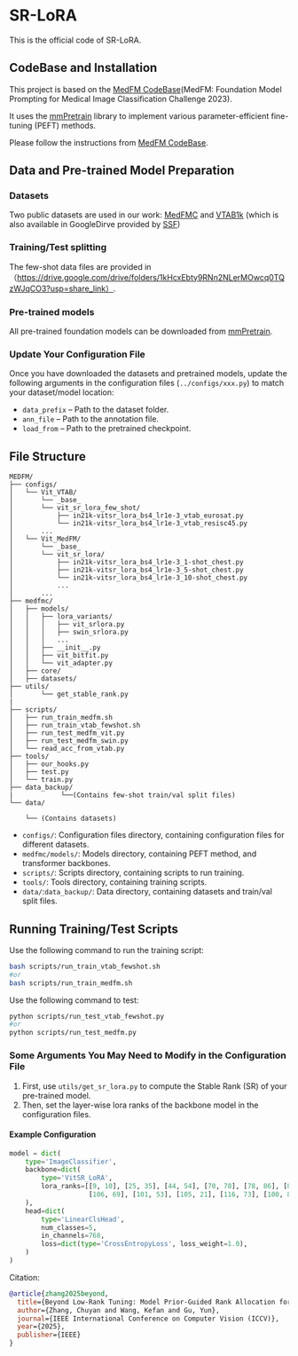 # SR-LoRA
This is the official code of SR-LoRA.

## CodeBase and Installation
This project is based on the [MedFM CodeBase](https://github.com/openmedlab/MedFM)(MedFM: Foundation Model Prompting for Medical Image Classification Challenge 2023).

It uses the [mmPretrain](https://github.com/open-mmlab/mmpretrain) library to implement various parameter-efficient fine-tuning (PEFT) methods.

Please follow the instructions from [MedFM CodeBase](https://github.com/openmedlab/MedFM).

## Data and Pre-trained Model Preparation

### Datasets

Two public datasets are used in our work: [MedFMC](https://medfm2023.grand-challenge.org/medfm2023/) and [VTAB1k](https://github.com/google-research/task_adaptation?tab=readme-ov-file) (which is also available in GoogleDirve provided by [SSF](https://github.com/dongzelian/SSF))
 
### Training/Test splitting

The few-shot data files are provided in （https://drive.google.com/drive/folders/1kHcxEbty9RNn2NLerMOwcq0TQzWJqCO3?usp=share_link）.

  
### Pre-trained models

All pre-trained foundation models can be downloaded from [mmPretrain](https://github.com/open-mmlab/mmpretrain).


### Update Your Configuration File

Once you have downloaded the datasets and pretrained models, update the following arguments in the configuration files (`../configs/xxx.py`) to match your dataset/model location:

- `data_prefix` – Path to the dataset folder.
- `ann_file` – Path to the annotation file.
- `load_from` – Path to the pretrained checkpoint.


## File Structure
```
MEDFM/
├── configs/
│   └── Vit_VTAB/
│       └── _base_
│       └── vit_sr_lora_few_shot/
│           ├── in21k-vitsr_lora_bs4_lr1e-3_vtab_eurosat.py
│           └── in21k-vitsr_lora_bs4_lr1e-3_vtab_resisc45.py
│       ...
│   └── Vit_MedFM/
│       └── _base_
│       └── vit_sr_lora/
│           ├── in21k-vitsr_lora_bs4_lr1e-3_1-shot_chest.py
│           ├── in21k-vitsr_lora_bs4_lr1e-3_5-shot_chest.py
│           └── in21k-vitsr_lora_bs4_lr1e-3_10-shot_chest.py
│           ...
│       ...
├── medfmc/
│   ├── models/
│   │   ├── lora_variants/
│   │   │   ├── vit_srlora.py      
│   │   │   ├── swin_srlora.py     
│   │   │   ...
│   │   ├── __init__.py
│   │   ├── vit_bitfit.py
│   │   └── vit_adapter.py
│   ├── core/
│   ├── datasets/
├── utils/                  
│       └── get_stable_rank.py              
|       
├── scripts/
│   ├── run_train_medfm.sh
│   ├── run_train_vtab_fewshot.sh
│   ├── run_test_medfm_vit.py        
│   ├── run_test_medfm_swin.py   
│   └── read_acc_from_vtab.py     
├── tools/
│   ├── our_hooks.py
│   ├── test.py
│   └── train.py
├── data_backup/
|            └──(Contains few-shot train/val split files)
└── data/

    └── (Contains datasets)
```
- `configs/`: Configuration files directory, containing configuration files for different datasets.
- `medfmc/models/`: Models directory, containing PEFT method, and transformer backbones.
- `scripts/`: Scripts directory, containing scripts to run training.
- `tools/`: Tools directory, containing training scripts.
- `data/`:`data_backup/`: Data directory, containing datasets and train/val split files.
  
## Running Training/Test Scripts
Use the following command to run the training script:
```bash
bash scripts/run_train_vtab_fewshot.sh
#or
bash scripts/run_train_medfm.sh
```
Use the following command to test:

```bash
python scripts/run_test_vtab_fewshot.py
#or
python scripts/run_test_medfm.py
```

### Some Arguments You May Need to Modify in the Configuration File

1. First, use `utils/get_sr_lora.py` to compute the Stable Rank (SR) of your pre-trained model.  
2. Then, set the layer-wise lora ranks of the backbone model in the configuration files.
#### Example Configuration 
```python
model = dict(
    type='ImageClassifier',
    backbone=dict(
        type='VitSR_LoRA',
        lora_ranks=[[9, 10], [25, 35], [44, 54], [70, 78], [78, 86], [84, 94], 
                    [106, 69], [101, 53], [105, 21], [116, 73], [100, 85], [78, 42]]
    ),
    head=dict(
        type='LinearClsHead',
        num_classes=5, 
        in_channels=768,
        loss=dict(type='CrossEntropyLoss', loss_weight=1.0),
    )
)


```
Citation:
```bibtex
@article{zhang2025beyond,
  title={Beyond Low-Rank Tuning: Model Prior-Guided Rank Allocation for Effective Transfer in Low-Data and Large-Gap Regimes},
  author={Zhang, Chuyan and Wang, Kefan and Gu, Yun},
  journal={IEEE International Conference on Computer Vision (ICCV)},
  year={2025},
  publisher={IEEE}
}
